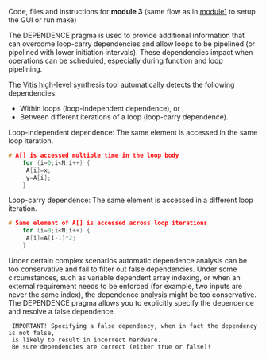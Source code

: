 Code, files and instructions for **module 3** (same flow as in [module1](../module1_baseline) to setup the GUI or run make)

The DEPENDENCE pragma is used to provide additional information that can overcome loop-carry dependencies and allow loops to be pipelined (or pipelined with lower initiation intervals). These dependencies impact when operations can be scheduled, especially during function and loop pipelining.

The Vitis high-level synthesis tool automatically detects the following dependencies:

+ Within loops (loop-independent dependence), or
+ Between different iterations of a loop (loop-carry dependence).

Loop-independent dependence: The same element is accessed in the same loop iteration.
```cpp
# A[] is accessed multiple time in the loop body
    for (i=0;i<N;i++) {
     A[i]=x;
     y=A[i];
    }
```
Loop-carry dependence: The same element is accessed in a different loop iteration.
```cpp
# Same element of A[] is accessed across loop iterations 
    for (i=0;i<N;i++) {
     A[i]=A[i-1]*2;
    }
```
Under certain complex scenarios automatic dependence analysis can be too conservative and fail to filter out false dependencies. Under some circumstances, such as variable dependent array indexing, or when an external requirement needs to be enforced (for example, two inputs are never the same index), the dependence analysis might be too conservative. The DEPENDENCE pragma allows you to explicitly specify the dependence and resolve a false dependence.

     IMPORTANT! Specifying a false dependency, when in fact the dependency is not false, 
     is likely to result in incorrect hardware. 
     Be sure dependencies are correct (either true or false)!
